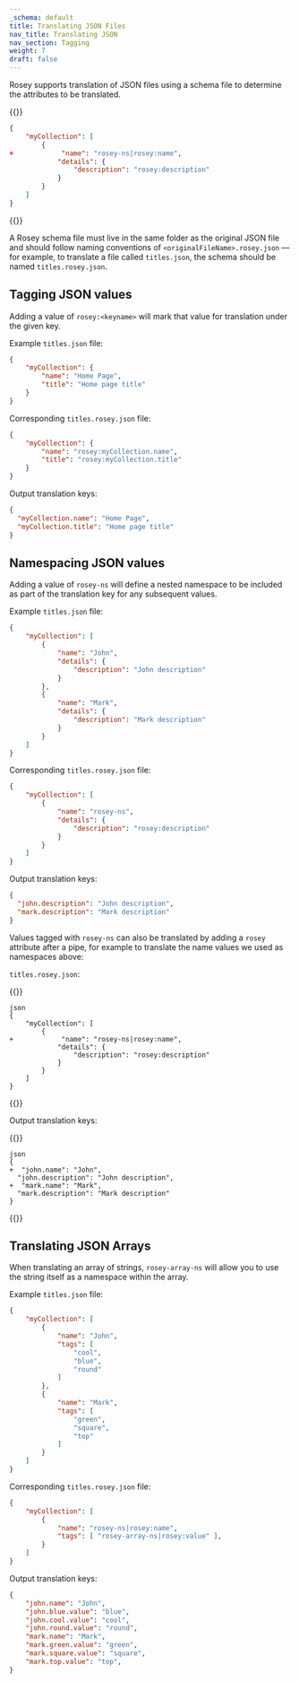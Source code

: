 ```yaml
---
_schema: default
title: Translating JSON Files
nav_title: Translating JSON
nav_section: Tagging
weight: 7
draft: false
---
```

Rosey supports translation of JSON files using a schema file to determine the attributes to be translated.

{{<diffcode>}}
```json
{
    "myCollection": [
        {
+            "name": "rosey-ns|rosey:name",
            "details": {
                "description": "rosey:description"
            }
        }
    ]
}
```
{{</diffcode>}}

A Rosey schema file must live in the same folder as the original JSON file and should follow naming conventions of `<originalFileName>.rosey.json` — for example, to translate a file called `titles.json`, the schema should be named `titles.rosey.json`.

## Tagging JSON values

Adding a value of `rosey:<keyname>` will mark that value for translation under the given key.

Example `titles.json` file:

```json
{
    "myCollection": {
        "name": "Home Page",
        "title": "Home page title"
    }
}
```

Corresponding `titles.rosey.json` file:

```json
{
    "myCollection": {
        "name": "rosey:myCollection.name",
        "title": "rosey:myCollection.title"
    }
}
```

Output translation keys:

```json
{
  "myCollection.name": "Home Page",
  "myCollection.title": "Home page title"
}
```

## Namespacing JSON values

Adding a value of `rosey-ns` will define a nested namespace to be included as part of the translation key for any subsequent values.

Example `titles.json` file:

```json
{
    "myCollection": [
        {
            "name": "John",
            "details": {
                "description": "John description"
            }
        },
        {
            "name": "Mark",
            "details": {
                "description": "Mark description"
            }
        }
    ]
}
```

Corresponding `titles.rosey.json` file:

```json
{
    "myCollection": [
        {
            "name": "rosey-ns",
            "details": {
                "description": "rosey:description"
            }
        }
    ]
}
```

Output translation keys:

```json
{
  "john.description": "John description",
  "mark.description": "Mark description"
}
```

Values tagged with `rosey-ns` can also be translated by adding a `rosey` attribute after a pipe, for example to translate the name values we used as namespaces above:

`titles.rosey.json`\:

{{<diffcode>}}
```
json
{
    "myCollection": [
        {
+            "name": "rosey-ns|rosey:name",
            "details": {
                "description": "rosey:description"
            }
        }
    ]
}
```
{{</diffcode>}}

Output translation keys:

{{<diffcode>}}
```
json
{
+  "john.name": "John",
  "john.description": "John description",
+  "mark.name": "Mark",
  "mark.description": "Mark description"
}
```
{{</diffcode>}}

## Translating JSON Arrays

When translating an array of strings, `rosey-array-ns` will allow you to use the string itself as a namespace within the array.

Example `titles.json` file:

```json
{
    "myCollection": [
        {
            "name": "John",
            "tags": [
                "cool",
                "blue",
                "round"
            ]
        },
        {
            "name": "Mark",
            "tags": [
                "green",
                "square",
                "top"
            ]
        }
    ]
}
```

Corresponding `titles.rosey.json` file:

```json
{
    "myCollection": [
        {
            "name": "rosey-ns|rosey:name",
            "tags": [ "rosey-array-ns|rosey:value" ],
        }
    ]
}
```

Output translation keys:

```json
{
    "john.name": "John",
    "john.blue.value": "blue",
    "john.cool.value": "cool",
    "john.round.value": "round",
    "mark.name": "Mark",
    "mark.green.value": "green",
    "mark.square.value": "square",
    "mark.top.value": "top",
}
```